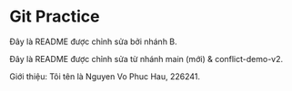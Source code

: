 # Git Practice
Đây là README được chỉnh sửa bởi nhánh B.

Đây là README được chỉnh sửa từ nhánh main (mới) & conflict-demo-v2.

Giới thiệu: Tôi tên là Nguyen Vo Phuc Hau, 226241.
